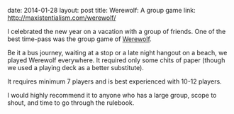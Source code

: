 date: 2014-01-28
layout: post
title: Werewolf: A group game
link: http://maxistentialism.com/werewolf/

I celebrated the new year on a vacation with a
group of friends. One of the best time-pass was
the group game of [Werewolf][werewolf].

Be it a bus journey, waiting at a stop or a late
night hangout on a beach, we played Werewolf
everywhere. It required only some chits of paper
(though we used a playing deck as a better
substitute).

It requires minimum 7 players and is best
experienced with 10-12 players.

I would highly recommend it to anyone who has a
large group, scope to shout, and time to go
through the rulebook.

[werewolf]: http://maxistentialism.com/werewolf/
